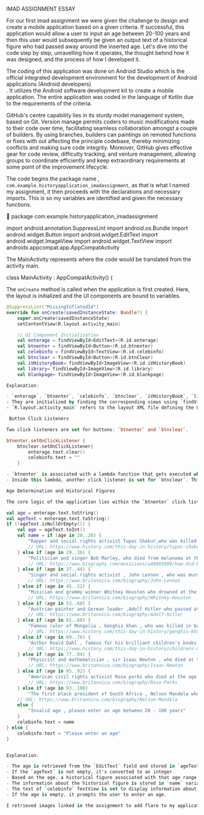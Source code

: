 IMAD ASSIGNMENT
ESSAY

For our first imad assignment we were given the challenge to design and create a mobile application based on a given criteria. If successful, this application would allow a user to input an age between 20-100 years and then this user would subsequently be given an output text of a historical figure who had passed away around the inserted age. Let's dive into the code step by step, unravelling how it operates, the thought behind how it was designed, and the process of how I developed it. 

The coding of this application was done on Android Studio which is the official integrated development environment for the development of Android applications (Android developers)   
. It utilizes the Android software development kit to create a mobile application. The entire application was coded in the language of Kotlin due to the requirements of the criteria.

GitHub's centre capability lies in its sturdy model management system, based on Git. Version manage permits coders to music modifications made to their code over time, facilitating seamless collaboration amongst a couple of builders. By using branches, builders can paintings on remoted functions or fixes with out affecting the principle codebase, thereby minimizing conflicts and making sure code integrity. Moreover, GitHub gives effective gear for code review, difficulty tracking, and venture management, allowing groups to coordinate efficiently and keep extraordinary requirements at some point of the improvement lifecycle.

The code begins the package name , `com.example.historyapplication_imadassignment`, as that is what I named my assignment, it then proceeds with the declarations and necessary imports. This is so my variables are identified and given the necessary functions.

	package com.example.historyapplication_imadassignment

import android.annotation.SuppressLint
import android.os.Bundle
import android.widget.Button
import android.widget.EditText
import android.widget.ImageView
import android.widget.TextView
import androidx.appcompat.app.AppCompatActivity


The MainActivity represents where the code would be translated from the activity main.

class MainActivity : AppCompatActivity() {


The `onCreate` method is called when the application is first created. Here, the layout is initialized and the UI components are bound to variables.

```kotlin
@SuppressLint("MissingInflatedId")
override fun onCreate(savedInstanceState: Bundle?) {
    super.onCreate(savedInstanceState)
    setContentView(R.layout.activity_main)

    // UI Component Initialization
    val enterage = findViewById<EditText>(R.id.enterage)
    val btnenter = findViewById<Button>(R.id.btnenter)
    val celebinfo = findViewById<TextView>(R.id.celebinfo)
    val btnclear = findViewById<Button>(R.id.btnClear)
    val iVHistoryBook= findViewById<ImageView>(R.id.iVHistoryBook)
    val library= findViewById<ImageView>(R.id.library)
    val blankpage= findViewById<ImageView>(R.id.blankpage)

Explanation:

- `enterage`, `btnenter`, `celebinfo`, `btnclear`, `iVHistoryBook`, `library`, and `blankpage` are variables representing user interface elements such as EditText, Button, and TextView.
- They are initialized by finding the corresponding views using `findViewById`.
- `R.layout.activity_main` refers to the layout XML file defining the UI components for the activity.

 Button Click Listeners

Two click listeners are set for buttons: `btnenter` and `btnclear`. 

btnenter.setOnClickListener {
    btnclear.setOnClickListener{
        enterage.text.clear()
        celebinfo.text = ""
    }

- `btnenter` is associated with a lambda function that gets executed when the button is clicked.
- Inside this lambda, another click listener is set for `btnclear`. This listener clears the EditText field and resets the TextView `celebinfo` to an empty string.

Age Determination and Historical Figures

The core logic of the application lies within the `btnenter` click listener, where historical figures are associated with specific age ranges based on user input.

val age = enterage.text.toString()
val ageText = enterage.text.toString()
if (!ageText.isNullOrEmpty()) {
    val age = ageText.toInt()
    val name = if (age in 20..28) {
        "Rapper and social rights activist Tupac Shakur,who was killed at the age of 25"
        // URL: https://www.history.com/this-day-in-history/tupac-shakur-dies
    } else if (age in 29..36) {
        "Politician and singer Bob Marley, who died from melanoma at the age of 36"
        // URL: https://www.biography.com/musicians/a46803099/how-did-bob-marley-die
    } else if (age in 37..44) {
        "Singer and social rights activist , John Lennon , who was murdered at the age of 40"
        // URL: https://www.britannica.com/biography/John-Lennon
    } else if (age in 45..52) {
        "Musician and grammy winner Whitney Housten who drowned at the age of 48"
        // URL: https://www.britannica.com/biography/Whitney-Houston
    } else if (age in 53..60) {
        "Austrian painter and German leader ,Adolf Hitler who passed at age 56 from suicide"
        // URL: https://www.britannica.com/biography/Adolf-Hitler
    } else if (age in 61..68) {
        "Famous ruler of Mongolia , Genghis khan , who was killed in battle at the age of 65"
        // URL: https://www.history.com/this-day-in-history/genghis-khan-dies
    } else if (age in 69..76) {
        "Author Roald Dahl , famous for his brilliant children's books . Died at age 74"
        // URL: https://www.history.com/this-day-in-history/childrens-author-roald-dahl-is-born
    } else if (age in 77..84) {
        "Physicist and mathematician , sir Isaac Newton , who died at the age of 84"
        // URL: https://www.britannica.com/biography/Isaac-Newton
    } else if (age in 85..92) {
        "American civil rights activist Rosa parks who died at the age of 92"
        // URL: https://www.britannica.com/biography/Rosa-Parks
    } else if (age in 93..100)
        "The first black president of South Africa , Nelson Mandela who died at the age of 95"
    // URL: https://www.britannica.com/biography/Nelson-Mandela
    else {
        "Invalid age , please enter an age between 20 - 100 years"
    }
    celebinfo.text = name
} else {
    celebinfo.text = "Please enter an age"
}


Explanation:

- The age is retrieved from the `EditText` field and stored in `ageText`.
- If the `ageText` is not empty, it's converted to an integer.
- Based on the age, a historical figure associated with that age range is determined.
- The information about the historical figure is stored in `name` variable.
- The text of `celebinfo` TextView is set to display information about the historical figure.
- If the age is empty, it prompts the user to enter an age.

I retrieved images linked in the assignment to add flare to my application and motivate users to make use of the application. I decided to use and image of an animated library to imply the knowledge. I then added the necessary buttons, i.e. the clear button to clear the edit text and age input when clicked and the search button to retrieve the information of the entered age. The entered age will display in a text view which I strategically placed over an image of an antique page. 


